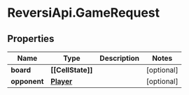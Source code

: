 # ReversiApi.GameRequest

## Properties

Name | Type | Description | Notes
------------ | ------------- | ------------- | -------------
**board** | **[[CellState]]** |  | [optional] 
**opponent** | [**Player**](Player.md) |  | [optional] 


